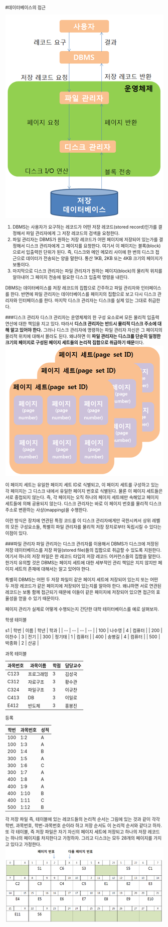 #데이터베이스의 접근

![](db-access-process.PNG)

1. DBMS는 사용자가 요구하는 레코드가 어떤 저장 레코드(stored record)인가를 결정해서 파일 관리자에게 그 저장 레코드의 검색을 요청한다. 
2. 파일 관리자는 DBMS가 원하는 저장 레코드가 어떤 페이지에 저장되어 있는가를 결정해서 디스크 관리자에게 그 페이지를 요청한다. 여기서 이 페이지는 블록(block)으로서 입출력읜 단위가 된다. 즉, 디스크와 메인 메모리 사이에 한 번의 디스크 접근으로 데이터가 전송되는 양을 말한다. 통산 1KB, 2KB 또는 4KB 크기의 페이지가 보통이다. 
3. 마지막으로 디스크 관리자는 파일 관리자가 원하는 페이지(block)의 물리적 위치를 알아내어 그 페이지 전송에 필요한 디스크 입출력 명령을 내린다. 

DBMS는 데이터베이스를 저장 레코드의 집합으로 간주하고 파일 관리자와 인터페이스를 한다. 반면에 파일 관리자는 데이터베이스를 페이지의 집합으로 보고 다시 디스크 관리자와 인터페이스를 한다. 마지막 디스크 관리자는 디스크를 실제 있는 그대로 취급한다. 

###디스크 관리자
디스크 관리자는 운영체제의 한 구성 요소로써 모든 물리적 입출력 연산에 대한 책임을 지고 있다. 따라서 **디스크 관리자는 반드시 물리적 디스크 주소에 대해 알고 있어야 한다.**
그러나 디스크 관리자에 명령하는 파일 관리자 자신은 그 페이지의 물리적 위치에 대해서 몰라도 된다. 왜냐하면 이 **파일 관리자는 디스크를 단순히 일정한 크기의 페이지로 구성된 페이지 세트들의 논리적 집합으로 취급하기 때문**이다. <br>
![](pageset2.PNG)

이 페이지 세트는 유일한 페이지 세트 ID로 식별되고, 이 페이지 세트를 구성하고 있는 각 페이지는 그 디스크 내에서 유일한 페이지 번호로 식별된다. 물론 이 페이지 세트들은 서로 중첩되지 않는다. 즉, 각 페이지는 오직 하나의 페이지 세트에만 속해있고 페이지 세트들에 의해 공용되지 않는다. 디스크 관리자는 바로 이 페이지 번호를 물리적 디스크 주소로 변환하는 사상(mapping)을 수행한다.

이런 방식은 장치에 연관된 특정 코드를 이 디스크 관리자에게만 국한시켜서 상위 레벨의 모든 구성요소들, 특별히 파일 관리자를 물리적 저장 장치로부터 독립시킬 수 있다는 이점이 있다. 

###파일 관리자
파일 관리자는 디스크 관리자를 이용해서 DBMS가 디스크에 저장된 저장 데이터베이스를 저장 파일(stored file)들의 집합으로 취급할 수 있도록 지원한다. 여기서 하나의 저장 파일은 한 레코드 타입의 저장 레코드 어커런스들의 집합을 말한다. 한가지 유의할 것은 DBMS는 페이지 세트에 대한 세부적인 관리 책임은 지지 않지만 페이지 세트의 존재에 대해서는 알고 있어야 한다. 

특별히 DBMS는 어떤 두 저장 파일이 같은 페이지 세트에 저장되어 있는지 또는 어떤 두 저장 레코드가 같은 페이지에 저장되어 있는지를 알아야 한다. 왜냐하면 서로 연관된 레코드는 보통 함께 접근되기 때문에 이들이 같은 페이지에 저장되어 있으면 접근의 효율성을 얻을 수 있기 때문이다. 

페이지 관리가 실제로 어떻게 수행되는지 간단한 대학 테이터베이스를 예로 살펴보자.

학생 테이블

s1 | 학번 | 이름 | 학년 | 학과 |
| -- | -- | -- | -- |
| 100 | 나수영 | 4 | 컴퓨터 |
| 200 | 이찬수 | 3 | 전기 |
| 300 | 정기태 | 1 | 컴퓨터 |
| 400 | 송병길 | 4 | 컴퓨터 |
| 500 | 박종화 | 2 | 산공 |


과목 테이블

| 과목번호 | 과목이름 | 학점 | 담당교수 |
| -- | -- | -- | -- |
| C123 | 프로그래밍 | 3 | 김성국 |
| C312 | 자료구조 | 3 | 황수관 |
| C324 | 파일구조 | 3 | 이규찬 |
| C413 | DB | 3 | 이일로 |
| E412 | 반도체 | 3 | 홍봉진 |

등록

| 학번 | 과목번호 | 성적 |
| -- | -- | -- |
| 100 | 1:2 | A |
| 100 | 1:3 | A |
| 200 | 1:4 | B |
| 300 | 1:5 | A |
| 300 | 1:6 | C |
| 300 | 1:7 | A |
| 400 | 1:8 | A |
| 400 | 1:9 | A |
| 400 | 1:10 | B |
| 400 | 1:11 | C |
| 500 | 1:12 | B |

각 저장 파일 즉, 테이블에 있는 레코드들의 논리적 순서는 그림에 있는 것과 같이 각각 학번, 과목번호, 학번-과목번호 순이라 하고 저장 순서도 이 논리적 순서와 같다고 하자. 또 각 테이블, 즉 저장 파일은 자기 자신의 페이지 세트에 저장되고 하나의 저장 레코드는 하나의 페이지를 차지한다고 가정하자. 그리고 디스크는 모두 28개의 페이지를 가지고 있다고 가정한다. 
![](diskdata.PNG)
